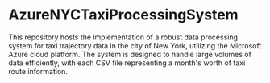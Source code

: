 # AzureNYCTaxiProcessingSystem
This repository hosts the implementation of a robust data processing system for taxi trajectory data in the city of New York, utilizing the Microsoft Azure cloud platform. The system is designed to handle large volumes of data efficiently, with each CSV file representing a month's worth of taxi route information.
